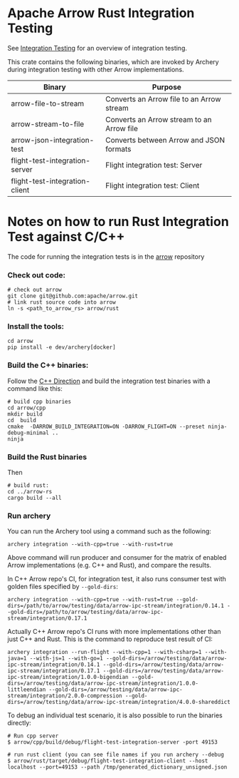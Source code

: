 <!---
  Licensed to the Apache Software Foundation (ASF) under one
  or more contributor license agreements.  See the NOTICE file
  distributed with this work for additional information
  regarding copyright ownership.  The ASF licenses this file
  to you under the Apache License, Version 2.0 (the
  "License"); you may not use this file except in compliance
  with the License.  You may obtain a copy of the License at

    http://www.apache.org/licenses/LICENSE-2.0

  Unless required by applicable law or agreed to in writing,
  software distributed under the License is distributed on an
  "AS IS" BASIS, WITHOUT WARRANTIES OR CONDITIONS OF ANY
  KIND, either express or implied.  See the License for the
  specific language governing permissions and limitations
  under the License.
-->

# Apache Arrow Rust Integration Testing

See [Integration Testing](https://arrow.apache.org/docs/format/Integration.html) for an overview of integration testing.

This crate contains the following binaries, which are invoked by Archery during integration testing with other Arrow implementations.

| Binary                         | Purpose                                   |
| ------------------------------ | ----------------------------------------- |
| arrow-file-to-stream           | Converts an Arrow file to an Arrow stream |
| arrow-stream-to-file           | Converts an Arrow stream to an Arrow file |
| arrow-json-integration-test    | Converts between Arrow and JSON formats   |
| flight-test-integration-server | Flight integration test: Server           |
| flight-test-integration-client | Flight integration test: Client           |

# Notes on how to run Rust Integration Test against C/C++

The code for running the integration tests is in the [arrow](https://github.com/apache/arrow) repository

### Check out code:

```shell
# check out arrow
git clone git@github.com:apache/arrow.git
# link rust source code into arrow
ln -s <path_to_arrow_rs> arrow/rust
```

### Install the tools:

```shell
cd arrow
pip install -e dev/archery[docker]
```

### Build the C++ binaries:

Follow the [C++ Direction](https://github.com/apache/arrow/tree/master/docs/source/developers/cpp) and build the integration test binaries with a command like this:

```
# build cpp binaries
cd arrow/cpp
mkdir build
cd  build
cmake  -DARROW_BUILD_INTEGRATION=ON -DARROW_FLIGHT=ON --preset ninja-debug-minimal ..
ninja
```

### Build the Rust binaries

Then

```
# build rust:
cd ../arrow-rs
cargo build --all
```

### Run archery

You can run the Archery tool using a command such as the following:

```shell
archery integration --with-cpp=true --with-rust=true
```

Above command will run producer and consumer for the matrix of enabled Arrow implementations (e.g. C++ and Rust),
and compare the results.

In C++ Arrow repo's CI, for integration test, it also runs consumer test with golden files specified by `--gold-dirs`:

```shell
archery integration --with-cpp=true --with-rust=true --gold-dirs=/path/to/arrow/testing/data/arrow-ipc-stream/integration/0.14.1 --gold-dirs=/path/to/arrow/testing/data/arrow-ipc-stream/integration/0.17.1
```

Actually C++ Arrow repo's CI runs with more implementations other than just C++ and Rust. This is the command to reproduce test result of CI:

```shell
archery integration --run-flight --with-cpp=1 --with-csharp=1 --with-java=1 --with-js=1 --with-go=1 --gold-dirs=/arrow/testing/data/arrow-ipc-stream/integration/0.14.1 --gold-dirs=/arrow/testing/data/arrow-ipc-stream/integration/0.17.1 --gold-dirs=/arrow/testing/data/arrow-ipc-stream/integration/1.0.0-bigendian --gold-dirs=/arrow/testing/data/arrow-ipc-stream/integration/1.0.0-littleendian --gold-dirs=/arrow/testing/data/arrow-ipc-stream/integration/2.0.0-compression --gold-dirs=/arrow/testing/data/arrow-ipc-stream/integration/4.0.0-shareddict
```

To debug an individual test scenario, it is also possible to run the binaries directly:

```shell
# Run cpp server
$ arrow/cpp/build/debug/flight-test-integration-server -port 49153

# run rust client (you can see file names if you run archery --debug
$ arrow/rust/target/debug/flight-test-integration-client --host localhost --port=49153 --path /tmp/generated_dictionary_unsigned.json
```
